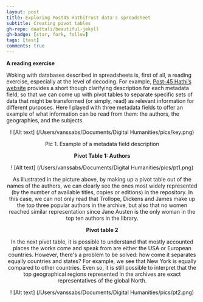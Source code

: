 ```yaml
---
layout: post
title: Exploring Post45 HathiTrust data's spreadsheet
subtitle: Creating pivot tables
gh-repo: daattali/beautiful-jekyll
gh-badge: [star, fork, follow]
tags: [test]
comments: true
---
```

**A reading exercise**

Woking with databases described in spreadsheets is, first of all, a reading exercise, especially at the level of decoding. For example, [Post-45 Hathi’s website](https://view.data.post45.org/index) provides a short though clarifying description for each metadata field, so that we can come up with pivot tables to separate specific sets of data that might be transformed (or simply, read) as relevant information for different purposes. Here I played with three metadata fields to offer an example of what information can be read from them: the authors, the geographies, and the subjects.

<center>

! [Alt text] (/Users/vanssabs/Documents/Digital Humanities/pics/key.png)

<center/>
Pic 1. Example of a metadata field description

**Pivot Table 1: Authors**
<body>
<center>

! [Alt text] (/Users/vanssabs/Documents/Digital Humanities/pics/pt1.png)

<center/>
<body/>

As illustrated in the picture above, by making up a pivot table out of the names of the authors, we can clearly see the ones most widely represented (by the number of available titles, copies or editions) in the repository. In this case, we can not only read that Trollope, Dickens and James make up the top three popular authors in the archive, but also that no women reached similar representation since Jane Austen is the only woman in the top ten authors in the library.


**Pivot table 2**

In the next pivot table, it is possible to understand that mostly accounted places the works come and speak from are either the USA or European countries. However, there's a problem to be solved: how come it separates equally countries and states? For example, we see that New York is equally compared to other countries. Even so, it is still possible to interpret that the top geographical regions represented in the archives are exact representatives of the global North.

<body>
<center>

! [Alt text] (/Users/vanssabs/Documents/Digital Humanities/pics/pt2.png)

<center/>
<body/>
